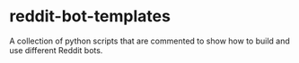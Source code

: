 # reddit-bot-templates
A collection of python scripts that are commented to show how to build and use different Reddit bots.
